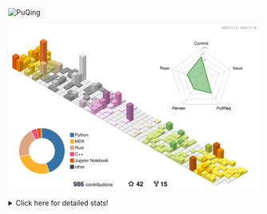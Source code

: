 ![PuQing](https://user-images.githubusercontent.com/27223114/171565019-9a56fae6-b08b-421f-99db-7e830da42371.png)

![](./profile-3d-contrib/profile-season-animate.svg)

<details>
<summary>Click here for detailed stats!</summary>

<!--START_SECTION:waka-->
![Lines of code](https://img.shields.io/badge/From%20Hello%20World%20I%27ve%20Written-1.2%20million%20lines%20of%20code-blue)

**🐱 My GitHub Data** 

> 📦 411.6 kB Used in GitHub's Storage 
 > 
> 🏆 687 Contributions in the Year 2024
 > 
> 🚫 Not Opted to Hire
 > 
> 📜 61 Public Repositories 
 > 
> 🔑 30 Private Repositories 
 > 
**I'm a Night 🦉** 

```text
🌞 Morning                462 commits         ██░░░░░░░░░░░░░░░░░░░░░░░   06.44 % 
🌆 Daytime                3055 commits        ███████████░░░░░░░░░░░░░░   42.60 % 
🌃 Evening                1553 commits        █████░░░░░░░░░░░░░░░░░░░░   21.65 % 
🌙 Night                  2102 commits        ███████░░░░░░░░░░░░░░░░░░   29.31 % 
```


📊 **This Week I Spent My Time On** 

```text
💬 Programming Languages: 
Browsing                 15 hrs 33 mins      █████████████░░░░░░░░░░░░   52.04 % 
GitHubing                4 hrs 32 mins       ████░░░░░░░░░░░░░░░░░░░░░   15.17 % 
Searching                2 hrs 46 mins       ██░░░░░░░░░░░░░░░░░░░░░░░   09.29 % 
Fish Touching            1 hr 59 mins        ██░░░░░░░░░░░░░░░░░░░░░░░   06.69 % 
Typst                    1 hr 46 mins        █░░░░░░░░░░░░░░░░░░░░░░░░   05.94 % 

🔥 Editors: 
Chrome                   25 hrs 22 mins      █████████████████████░░░░   84.88 % 
VS Code                  3 hrs 43 mins       ███░░░░░░░░░░░░░░░░░░░░░░   12.47 % 
fish                     46 mins             █░░░░░░░░░░░░░░░░░░░░░░░░   02.60 % 
Obsidian                 1 min               ░░░░░░░░░░░░░░░░░░░░░░░░░   00.06 % 

💻 Operating System: 
Mac                      26 hrs 10 mins      ██████████████████████░░░   87.53 % 
WSL                      2 hrs 56 mins       ██░░░░░░░░░░░░░░░░░░░░░░░   09.84 % 
Linux                    47 mins             █░░░░░░░░░░░░░░░░░░░░░░░░   02.63 % 
```


<!--END_SECTION:waka-->
</details>
